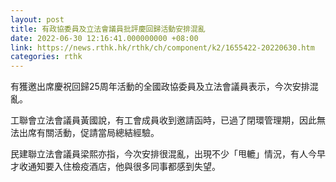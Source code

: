 ```yaml
---
layout: post
title: 有政協委員及立法會議員批評慶回歸活動安排混亂
date: 2022-06-30 12:16:41.000000000 +08:00
link: https://news.rthk.hk/rthk/ch/component/k2/1655422-20220630.htm
categories: rthk
---
```


有獲邀出席慶祝回歸25周年活動的全國政協委員及立法會議員表示，今次安排混亂。

工聯會立法會議員黃國說，有工會成員收到邀請函時，已過了閉環管理期，因此無法出席有關活動，促請當局總結經驗。

民建聯立法會議員梁熙亦指，今次安排很混亂，出現不少「甩轆」情況，有人今早才收通知要入住檢疫酒店，他與很多同事都感到失望。
